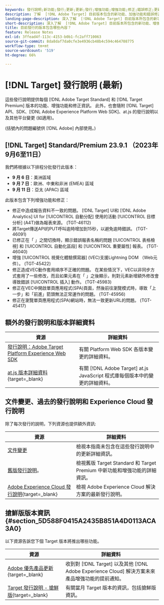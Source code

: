 ```yaml
---
keywords: 發行說明;新功能;發行;更新;更新;發行;增強功能;增強功能;修正;錯誤修正;更新
description: 了解  [!DNL Adobe Target] 目前版本包含的新功能、加強功能和錯誤修正，其中包括 SDK、API 和 JavaScript 程式庫。
landing-page-description: 深入了解  [!DNL Adobe Target] 目前版本所包含的新功能、增強功能和修正。
short-description: 深入了解  [!DNL Adobe Target] 目前版本所包含的新功能、增強功能和修正。
title: 目前發行的版本包含哪些內容？
feature: Release Notes
exl-id: 3ffead4f-113c-4153-b0b1-fc2aff710063
source-git-commit: 8da8daf7da0cfe3e4936cb48b4c594c464708775
workflow-type: tm+mt
source-wordcount: '519'
ht-degree: 66%

---
```


# [!DNL Target] 發行說明 (最新)

這些發行說明提供每個 [!DNL Adobe Target Standard] 和 [!DNL Target Premium] 版本的功能、增強功能和修正資訊。 此外，也會隨附 [!DNL Target] API、SDK、[!DNL Adobe Experience Platform Web SDK]、at.js 的發行說明以及其他平台變更 (如適用)。

(括號內的問題編號供 [!DNL Adobe] 內部使用。)

## [!DNL Target] Standard/Premium 23.9.1 （2023年9月6至11日）

我們將根據以下排程分批發行此版本：

* **9 月 6 日**：美洲區域
* **9 月 7 日**：歐洲、中東和非洲 (EMEA) 區域
* **9 月 11 日**：亞太 (APAC) 區域

此版本包含下列增強功能和修正：

* 修正中造成報告資料不一致的問題。 [!DNL Target] UI和 [!DNL Adobe Analytics] UI for [!UICONTROL 自動分配] 使用的活動 [!UICONTROL 目標分析] (A4T)做為報表來源。 (TGT-46112)
* 將Target傳送API的PUT呼叫逾時增加到15秒，以避免逾時錯誤。 (TGT-46091)
* 已修正在「 」之間切換時，顯示錯誤報表名稱的問題 [!UICONTROL 表格檢視] 和 [!UICONTROL 自動化區段] 和 [!UICONTROL 重要屬性] 報表。 (TGT-46040)
* 增強 [!UICONTROL 視覺化體驗撰寫器] (VEC)支援Lightning DOM （Web元件）。 (TGT-45422)
* 修正造成VEC動作套用順序不正確的問題。 在某些情況下，VEC以非同步方式套用了一些修改，而且如果元素在「 」之後顯示，則對元素新增額外修改會導致錯誤 [!UICONTROL 插入] 動作。 (TGT-45983)
* 修正在VEC中開啟單頁應用程式(SPA)頁面，然後前往瀏覽模式時，導致「上一步」和「前進」箭頭無法正常運作的問題。 (TGT-45956)
* 修正在瀏覽單頁應用程式(SPA)網站時，無法一致更新URL的問題。 (TGT-45417)

## 額外的發行說明和版本詳細資料

| 資源 | 詳細資料 |
|--- |--- |
| [發行說明：Adobe Target Platform Experience Web SDK](https://experienceleague.adobe.com/docs/experience-platform/edge/release-notes.html?lang=zh-Hant) | 有關 Platform Web SDK 各版本變更的詳細資料。 |
| [at.js 版本詳細資料](https://experienceleague.corp.adobe.com/docs/target-dev/developer/client-side/at-js-implementation/target-atjs-versions.html){target=_blank} | 有關 [!DNL Adobe Target] at.js JavaScript 程式庫每個版本中的變更的詳細資料。 |

## 文件變更、過去的發行說明和 Experience Cloud 發行說明

除了每次發行的說明，下列資源也提供額外資訊:

| 資源 | 詳細資料 |
|--- |--- |
| [文件變更](/help/main/r-release-notes/doc-change.md) | 檢視本指南未包含在這些發行說明中的更新詳細資訊。 |
| [舊版發行說明](/help/main/r-release-notes/release-notes-for-previous-releases.md)。 | 檢視舊版 Target Standard 和 Target Premium 中新功能和增強功能的詳細資訊。 |
| [Adobe Experience Cloud 發行說明](https://experienceleague.adobe.com/docs/release-notes/experience-cloud/current.html?lang=zh-Hant){target=_blank} | 檢視 Adobe Experience Cloud 解決方案的最新發行說明。 |

## 搶鮮版版本資訊 {#section_5D588F0415A2435B851A4D0113ACA3A0}

以下資源告訴您下個 Target 版本將推出哪些功能。

| 資源 | 詳細資料 |
|--- |--- |
| [Adobe 優先產品更新](https://www.adobe.com/tw/subscription/priority-product-update.html){target=_blank} | 收到對 [!DNL Target] 以及其他 [!DNL Adobe Experience Cloud] 解決方案未來產品增強功能的提前通知。 |
| [Target 發行說明 - 搶鮮版](/help/main/r-release-notes/target-release-notes.md){target=_blank} | 有關當月 Target 版本的資訊，包括搶鮮版資訊。 |
